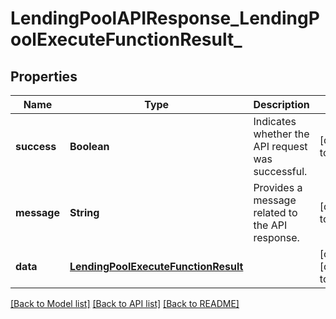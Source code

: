 # LendingPoolAPIResponse_LendingPoolExecuteFunctionResult_
## Properties

| Name | Type | Description | Notes |
|------------ | ------------- | ------------- | -------------|
| **success** | **Boolean** | Indicates whether the API request was successful. | [default to null] |
| **message** | **String** | Provides a message related to the API response. | [default to null] |
| **data** | [**LendingPoolExecuteFunctionResult**](LendingPoolExecuteFunctionResult.md) |  | [optional] [default to null] |

[[Back to Model list]](../README.md#documentation-for-models) [[Back to API list]](../README.md#documentation-for-api-endpoints) [[Back to README]](../README.md)

